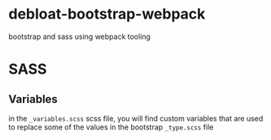# debloat-bootstrap-webpack
bootstrap and sass using webpack tooling

# SASS
## Variables
in the `_variables.scss` scss file, you will find custom variables that are used to replace some of the values in the bootstrap `_type.scss` file